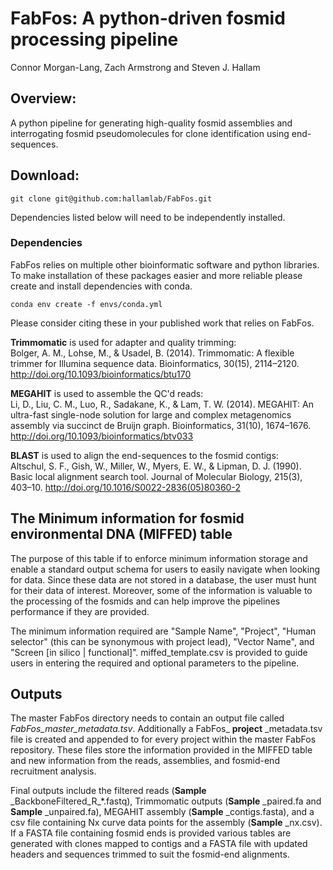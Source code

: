 # FabFos: A python-driven fosmid processing pipeline

Connor Morgan-Lang, Zach Armstrong and Steven J. Hallam

## Overview:

A python pipeline for generating high-quality fosmid assemblies and interrogating fosmid pseudomolecules
 for clone identification using end-sequences.

## Download:

```
git clone git@github.com:hallamlab/FabFos.git
```

Dependencies listed below will need to be independently installed.

### Dependencies

FabFos relies on multiple other bioinformatic software and python libraries.
To make installation of these packages easier and more reliable please create and install dependencies with conda.

```shell script
conda env create -f envs/conda.yml
```

Please consider citing these in your published work that relies on FabFos.

__Trimmomatic__ is used for adapter and quality trimming:  
Bolger, A. M., Lohse, M., & Usadel, B. (2014). Trimmomatic: A flexible trimmer for Illumina sequence data.
Bioinformatics, 30(15), 2114–2120. http://doi.org/10.1093/bioinformatics/btu170

__MEGAHIT__ is used to assemble the QC'd reads:  
Li, D., Liu, C. M., Luo, R., Sadakane, K., & Lam, T. W. (2014).
MEGAHIT: An ultra-fast single-node solution for large and complex metagenomics assembly via succinct de Bruijn graph.
Bioinformatics, 31(10), 1674–1676. http://doi.org/10.1093/bioinformatics/btv033

__BLAST__ is used to align the end-sequences to the fosmid contigs:  
Altschul, S. F., Gish, W., Miller, W., Myers, E. W., & Lipman, D. J. (1990). Basic local alignment search tool.
Journal of Molecular Biology, 215(3), 403–10. http://doi.org/10.1016/S0022-2836(05)80360-2

## The Minimum information for fosmid environmental DNA (MIFFED) table

The purpose of this table if to enforce minimum information storage and enable a standard output schema for users to
easily navigate when looking for data. Since these data are not stored in a database, the user must hunt for their data
of interest. Moreover, some of the information is valuable to the processing of the fosmids and can help improve the
pipelines performance if they are provided.

The minimum information required are "Sample Name", "Project", "Human selector" (this can be synonymous with project lead),
"Vector Name", and "Screen [in silico | functional]". miffed_template.csv is provided to guide users in entering the required
and optional parameters to the pipeline.

## Outputs

The master FabFos directory needs to contain an output file called *FabFos_master_metadata.tsv*.
Additionally a FabFos_ __project__ _metadata.tsv file is created and appended to for every project within the master FabFos repository.
These files store the information provided in the MIFFED table and new information from the reads, assemblies, and fosmid-end recruitment analysis.

Final outputs include the filtered reads (**Sample** _BackboneFiltered\_R\_*.fastq),
 Trimmomatic outputs (**Sample** _paired.fa and **Sample** _unpaired.fa),
 MEGAHIT assembly (**Sample** _contigs.fasta),
 and a csv file containing Nx curve data points for the assembly (**Sample** _nx.csv).
 If a FASTA file containing fosmid ends is provided various tables are generated
 with clones mapped to contigs and a FASTA file with updated headers and sequences trimmed to suit the fosmid-end alignments.